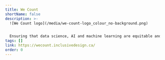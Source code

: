 ```yaml
---
title: We Count
shortName: false
description: >-
  ![We Count logo](/media/we-count-logo_colour_no-background.png)


  Ensuring that data science, AI and machine learning are equitable and that people with disabilities can help to shape the future of data science.
tags: []
link: https://wecount.inclusivedesign.ca/
order: 0
---
```

